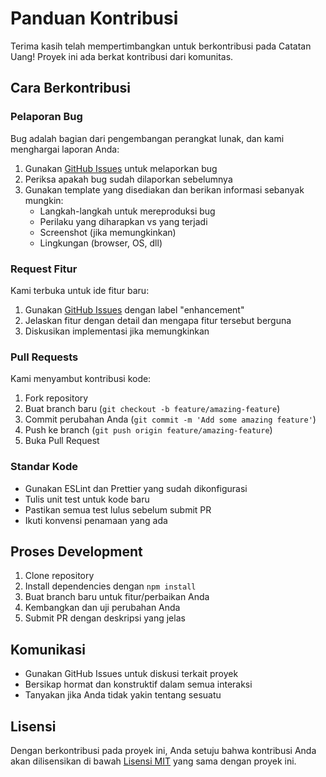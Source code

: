 # Panduan Kontribusi

Terima kasih telah mempertimbangkan untuk berkontribusi pada Catatan Uang! Proyek ini ada berkat kontribusi dari komunitas.

## Cara Berkontribusi

### Pelaporan Bug

Bug adalah bagian dari pengembangan perangkat lunak, dan kami menghargai laporan Anda:

1. Gunakan [GitHub Issues](https://github.com/username/catatan-uang/issues) untuk melaporkan bug
2. Periksa apakah bug sudah dilaporkan sebelumnya
3. Gunakan template yang disediakan dan berikan informasi sebanyak mungkin:
   - Langkah-langkah untuk mereproduksi bug
   - Perilaku yang diharapkan vs yang terjadi
   - Screenshot (jika memungkinkan)
   - Lingkungan (browser, OS, dll)

### Request Fitur

Kami terbuka untuk ide fitur baru:

1. Gunakan [GitHub Issues](https://github.com/username/catatan-uang/issues) dengan label "enhancement"
2. Jelaskan fitur dengan detail dan mengapa fitur tersebut berguna
3. Diskusikan implementasi jika memungkinkan

### Pull Requests

Kami menyambut kontribusi kode:

1. Fork repository
2. Buat branch baru (`git checkout -b feature/amazing-feature`)
3. Commit perubahan Anda (`git commit -m 'Add some amazing feature'`)
4. Push ke branch (`git push origin feature/amazing-feature`)
5. Buka Pull Request

### Standar Kode

- Gunakan ESLint dan Prettier yang sudah dikonfigurasi
- Tulis unit test untuk kode baru
- Pastikan semua test lulus sebelum submit PR
- Ikuti konvensi penamaan yang ada

## Proses Development

1. Clone repository
2. Install dependencies dengan `npm install`
3. Buat branch baru untuk fitur/perbaikan Anda
4. Kembangkan dan uji perubahan Anda
5. Submit PR dengan deskripsi yang jelas

## Komunikasi

- Gunakan GitHub Issues untuk diskusi terkait proyek
- Bersikap hormat dan konstruktif dalam semua interaksi
- Tanyakan jika Anda tidak yakin tentang sesuatu

## Lisensi

Dengan berkontribusi pada proyek ini, Anda setuju bahwa kontribusi Anda akan dilisensikan di bawah [Lisensi MIT](LICENSE) yang sama dengan proyek ini. 